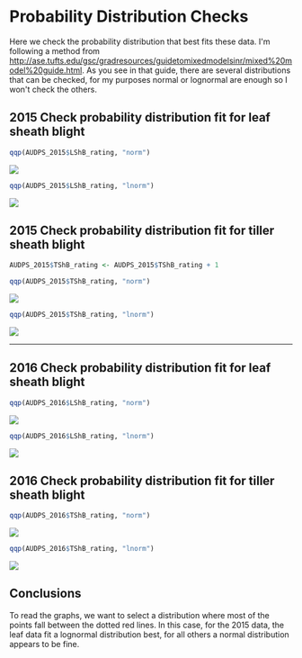 Probability Distribution Checks
================

Here we check the probability distribution that best fits these data. I'm following a method from <http://ase.tufts.edu/gsc/gradresources/guidetomixedmodelsinr/mixed%20model%20guide.html>. As you see in that guide, there are several distributions that can be checked, for my purposes normal or lognormal are enough so I won't check the others.

2015 Check probability distribution fit for leaf sheath blight
--------------------------------------------------------------

``` r
qqp(AUDPS_2015$LShB_rating, "norm")
```

![](Probability_distribution_checks_files/figure-markdown_github/unnamed-chunk-1-1.png)

``` r
qqp(AUDPS_2015$LShB_rating, "lnorm")
```

![](Probability_distribution_checks_files/figure-markdown_github/unnamed-chunk-1-2.png)

2015 Check probability distribution fit for tiller sheath blight
----------------------------------------------------------------

``` r
AUDPS_2015$TShB_rating <- AUDPS_2015$TShB_rating + 1

qqp(AUDPS_2015$TShB_rating, "norm")
```

![](Probability_distribution_checks_files/figure-markdown_github/unnamed-chunk-2-1.png)

``` r
qqp(AUDPS_2015$TShB_rating, "lnorm")
```

![](Probability_distribution_checks_files/figure-markdown_github/unnamed-chunk-2-2.png)

------------------------------------------------------------------------

2016 Check probability distribution fit for leaf sheath blight
--------------------------------------------------------------

``` r
qqp(AUDPS_2016$LShB_rating, "norm")
```

![](Probability_distribution_checks_files/figure-markdown_github/unnamed-chunk-3-1.png)

``` r
qqp(AUDPS_2016$LShB_rating, "lnorm")
```

![](Probability_distribution_checks_files/figure-markdown_github/unnamed-chunk-3-2.png)

2016 Check probability distribution fit for tiller sheath blight
----------------------------------------------------------------

``` r
qqp(AUDPS_2016$TShB_rating, "norm")
```

![](Probability_distribution_checks_files/figure-markdown_github/unnamed-chunk-4-1.png)

``` r
qqp(AUDPS_2016$TShB_rating, "lnorm")
```

![](Probability_distribution_checks_files/figure-markdown_github/unnamed-chunk-4-2.png)

Conclusions
-----------

To read the graphs, we want to select a distribution where most of the points fall between the dotted red lines. In this case, for the 2015 data, the leaf data fit a lognormal distribution best, for all others a normal distribution appears to be fine.
